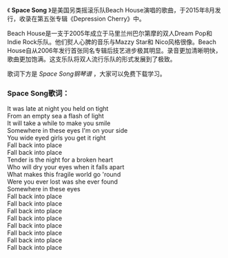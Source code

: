 

《 **Space Song** 》是美国另类摇滚乐队Beach House演唱的歌曲，于2015年8月发行，收录在第五张专辑《Depression
Cherry》中。

Beach House是一支于2005年成立于马里兰州巴尔第摩的双人Dream Pop和Indie Rock乐队。他们熨人心脾的音乐与Mazzy Star和
Nico风格很像。Beach
House自从2006年发行首张同名专辑后技艺进步极其明显。录音更加清晰明快，歌曲更加饱满。这支乐队将双人流行乐队的形式发展到了极致。

歌词下方是 _Space Song钢琴谱_ ，大家可以免费下载学习。

### Space Song歌词：

It was late at night you held on tight  
From an empty sea a flash of light  
It will take a while to make you smile  
Somewhere in these eyes I'm on your side  
You wide eyed girls you get it right  
Fall back into place  
Fall back into place  
Tender is the night for a broken heart  
Who will dry your eyes when it falls apart  
What makes this fragile world go 'round  
Were you ever lost was she ever found  
Somewhere in these eyes  
Fall back into place  
Fall back into place  
Fall back into place  
Fall back into place  
Fall back into place  
Fall back into place  
Fall back into place  
Fall back into place

